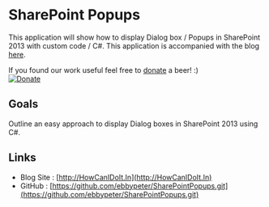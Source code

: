 # SharePoint Popups

This application will show how to display Dialog box / Popups in SharePoint 2013 with custom code / C#. 
This application is accompanied with the blog [here](http://howcanidoit.in/sharepoint/Show-Popups-Programatically-in-SharePoint/).

If you found our work useful feel free to [donate](https://www.paypal.com/cgi-bin/webscr?cmd=_donations&business=ebbypeter%40gmail%2ecom&lc=NZ&item_name=Ebby%20Peter&currency_code=NZD&bn=PP%2dDonationsBF%3abtn_donateCC_LG%2egif%3aNonHosted) a beer! :)  
[![Donate](https://www.paypalobjects.com/en_US/i/btn/btn_donate_SM.gif)](https://www.paypal.com/cgi-bin/webscr?cmd=_donations&business=ebbypeter%40gmail%2ecom&lc=NZ&item_name=Ebby%20Peter&currency_code=NZD&bn=PP%2dDonationsBF%3abtn_donateCC_LG%2egif%3aNonHosted)

## Goals
Outline an easy approach to display Dialog boxes in SharePoint 2013 using C#.


## Links
- Blog Site : [http://HowCanIDoIt.In](http://HowCanIDoIt.In) 
- GitHub : [https://github.com/ebbypeter/SharePointPopups.git](https://github.com/ebbypeter/SharePointPopups.git)

